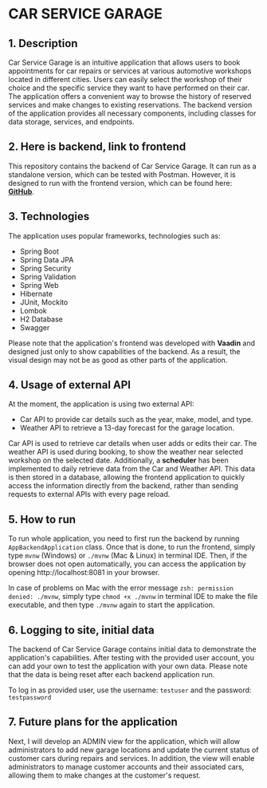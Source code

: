 # CAR SERVICE GARAGE

## 1. Description

Car Service Garage is an intuitive application that allows users to book appointments for car repairs or services at various automotive workshops located in different cities. Users can easily select the workshop of their choice and the specific service they want to have performed on their car. 
The application offers a convenient way to browse the history of reserved services and make changes to existing reservations.
The backend version of the application provides all necessary components, including classes for data storage, services, and endpoints. 

## 2. Here is backend, link to frontend

This repository contains the backend of Car Service Garage.
It can run as a standalone version, which can be tested with Postman. However, it is designed to run with the frontend version, which can be found here: [**GitHub**](https://github.com/viepovsky/Car-Service-Garage-Frontend).

## 3. Technologies

The application uses popular frameworks, technologies such as: 

- Spring Boot 
- Spring Data JPA 
- Spring Security
- Spring Validation
- Spring Web
- Hibernate
- JUnit, Mockito
- Lombok
- H2 Database
- Swagger

Please note that the application's frontend was developed with **Vaadin** and designed just only to show capabilities of the backend. As a result, the visual design may not be as good as other parts of the application. 

## 4. Usage of external API

At the moment, the application is using two external API: 

- Car API to provide car details such as the year, make, model, and type.
- Weather API to retrieve a 13-day forecast for the garage location.

Car API is used to retrieve car details when user adds or edits their car. The weather API is used during booking, to show the weather near selected workshop on the selected date. Additionally, a **scheduler** has been implemented to daily retrieve data from the Car and Weather API.
This data is then stored in a database, allowing the frontend application to quickly access the information directly from the backend, rather than sending requests to external APIs with every page reload.

## 5. How to run

To run whole application, you need to first run the backend by running `AppBackendApplication` class. Once that is done, to run the frontend, simply type `mvnw` (Windows) or `./mvnw` (Mac & Linux) in terminal IDE. Then, if the browser does not open automatically, you can access the application by opening http://localhost:8081 in your browser.

In case of problems on Mac with the error message `zsh: permission denied: ./mvnw`, simply type `chmod +x ./mvnw` in terminal IDE to make the file executable, and then type `./mvnw` again to start the application.

## 6. Logging to site, initial data

The backend of Car Service Garage contains initial data to demonstrate the application's capabilities. After testing with the provided user account, you can add your own to test the application with your own data. Please note that the data is being reset after each backend application run.

To log in as provided user, use the username: `testuser` and the password: `testpassword`

## 7. Future plans for the application

Next, I will develop an ADMIN view for the application, which will allow administrators to add new garage locations and update the current status of customer cars during repairs and services.
In addition, the view will enable administrators to manage customer accounts and their associated cars, allowing them to make changes at the customer's request.

